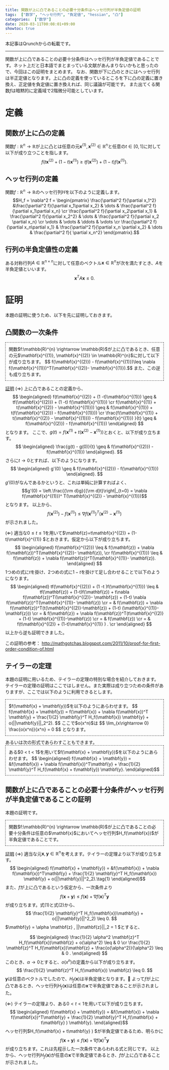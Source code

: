 ```yaml
---
title: 関数が上に凸であることの必要十分条件はヘッセ行列が半負定値の証明
tags:  ["数学", "ヘッセ行列", "負定値", "hessian", "凸"]
categories:  ["数学"]
date: 2020-03-11T00:08:01+09:00
showtoc: true
---
```


本記事はQrunchからの転載です。
___

関数が上に凸であることの必要十分条件はヘッセ行列が半負定値であることです。ネット上だと日本語でまとまっている文献があんまりないかもと思ったので、今回はこの証明をまとめます。
なお、関数が下に凸のときにはヘッセ行列は半正定値となります。上に凸の定義を使っているところを下に凸の定義に置き換え、正定値を負定値に置き換えれば、同じ議論が可能です。
また出てくる関数$f$は暗黙的に定義域で2階微分可能としています。

# 定義
## 関数が上に凸の定義
関数$f:\mathbb{R}^{n} \rightarrow \mathbb{R}$が上に凸とは任意の元$\mathbf{x}^{(1)}, \mathbf{x}^{(2)} \in \mathbb{R}^{n}$と任意の$t \in [0,1]$に対して以下が成り立つことを指します。
$$ f(t\mathbf{x}^{(2)} + (1 -t)\mathbf{x}^{(1)}) \geq tf(\mathbf{x}^{(2)}) + (1 -t) f(\mathbf{x}^{(1)}).$$

## ヘッセ行列の定義
関数$f:\mathbb{R}^{n} \rightarrow \mathbb{R}$のヘッセ行列$H$を以下のように定義します。
$$H_f = \nabla^2 f = \begin{pmatrix} \frac{\partial^2 f}{\partial x_1^2}   &\frac{\partial^2 f}{\partial x_1\partial x_2} & \dots & \frac{\partial^2 f}{\partial x_1\partial x_n} \cr
\frac{\partial^2 f}{\partial x_2\partial x_1} & \frac{\partial^2 f}{\partial x_2^2}   & \dots & \frac{\partial^2 f}{\partial x_2 \partial x_n} \cr
\vdots &  \vdots & \ddots  & \vdots \cr
\frac{\partial^2 f}{\partial x_n\partial x_1} & \frac{\partial^2 f}{\partial x_n \partial x_2}   & \dots & \frac{\partial^2 f}{ \partial x_n^2}
\end{pmatrix}.$$

## 行列の半負定値性の定義
ある対称行列$A \in \mathbb{R}^{n \times n}$に対して任意のベクトル$\mathbf{x} \in \mathbb{R}^n$が次を満たすとき、$A$を半負定値といいます。
$$ \mathbf{x}^T A \mathbf{x} \leq 0.$$

# 証明    
本題の証明に使うため、以下を先に証明しておきます。
## 凸関数の一次条件
<div style="padding: 10px; margin-bottom: 10px; border: 1px dashed #333333;">
関数$f:\mathbb{R}^{n} \rightarrow \mathbb{R}$が上に凸であるとき、任意の元$\mathbf{x}^{(1)}, \mathbf{x}^{(2)} \in \mathbb{R}^{n}$に対して以下が成り立ちます。
$$ f(\mathbf{x}^{(2)}) - f(\mathbf{x}^{(1)})\leq \nabla f(\mathbf{x}^{(1)})^T(\mathbf{x}^{(2)}- \mathbf{x}^{(1)}).$$
また、この逆も成り立ちます。</div>

<u>証明</u>
$(\Rightarrow)$
 上に凸であることの定義から、
$$ \begin{aligned} f(t\mathbf{x}^{(2)} + (1 -t)\mathbf{x}^{(1)}) \geq & tf(\mathbf{x}^{(2)}) + (1 -t) f(\mathbf{x}^{(1)}) \cr
f(\mathbf{x}^{(1)} + t(\mathbf{x}^{(2)} - \mathbf{x}^{(1)})) \geq  & f(\mathbf{x}^{(1)}) + t(f(\mathbf{x}^{(2)}) - f(\mathbf{x}^{(1)}))
 \cr
\frac{f(\mathbf{x}^{(1)} + t(\mathbf{x}^{(2)} - \mathbf{x}^{(1)})) - f(\mathbf{x}^{(1)}) }{t}
\geq & f(\mathbf{x}^{(2)}) - f(\mathbf{x}^{(1)})
\end{aligned} $$
となります。 ここで、$g(t) = f(\mathbf{x}^{(1)} + t(\mathbf{x}^{(2)} - \mathbf{x}^{(1)}))$とおくと、以下が成り立ちます。
$$
\begin{aligned}
\frac{g(t) - g(0)}{t}
\geq & f(\mathbf{x}^{(2)}) - f(\mathbf{x}^{(1)})
\end{aligned}.
$$
さらに$t \rightarrow 0$とすれば、以下のようになります。
$$
\begin{aligned}
g'(0)
\geq & f(\mathbf{x}^{(2)}) - f(\mathbf{x}^{(1)})
\end{aligned}.
$$
$g'(0)$がなんであるかというと、これは単純に計算すればよく、
$$g'(0) = \left.\frac{{\rm d}g}{{\rm d}t}\right|_{t=0} = \nabla f(\mathbf{x}^{(1)})^
T(\mathbf{x}^{(2)} - \mathbf{x}^{(1)})$$
となります。
以上から、
$$ f(\mathbf{x}^{(2)}) - f(\mathbf{x}^{(1)})\leq \nabla f(\mathbf{x}^{(1)})^T(\mathbf{x}^{(2)}- \mathbf{x}^{(1)})$$
が示されました。

$(\Leftarrow)$
適当な$0\leq t \leq 1$を用いて$\mathbf{z}=t\mathbf{x}^{(2)} + (1-t)\mathbf{x}^{(1)} $とおきます。仮定から以下が成り立ちます。
$$ \begin{aligned} f(\mathbf{x}^{(2)}) \leq &  f(\mathbf{z}) +  \nabla f(\mathbf{z})^T(\mathbf{x}^{(2)}- \mathbf{z}), \cr
f(\mathbf{x}^{(1)}) \leq &  f(\mathbf{z}) + \nabla f(\mathbf{z})^T(\mathbf{x}^{(1)}- \mathbf{z}).
\end{aligned}
$$
1つめの式に$t$を掛け、2つめの式に$1-t$を掛けて足し合わせることで以下のようになります。
$$ \begin{aligned}
tf(\mathbf{x}^{(2)}) + (1 -t )f(\mathbf{x}^{(1)}) \leq & tf(\mathbf{z})  + (1-t)f(\mathbf{z}) +  t\nabla f(\mathbf{z})^T(\mathbf{x}^{(2)}- \mathbf{z}) + (1-t) \nabla f(\mathbf{z})^T(\mathbf{x}^{(1)}- \mathbf{z}) \cr
= &  f(\mathbf{z}) +  \nabla f(\mathbf{z})^T(t(\mathbf{x}^{(2)}-\mathbf{z}) + (1-t) (\mathbf{x}^{(1)}- \mathbf{z})) \cr
= &  f(\mathbf{z}) +  \nabla f(\mathbf{z})^T(t\mathbf{x}^{(2)} + (1-t) \mathbf{x}^{(1)}-\mathbf{z}) \cr
= &  f(\mathbf{z})  \cr
= &  f(t\mathbf{x}^{(2)} + (1-t)\mathbf{x}^{(1)} ) . \cr
\end{aligned}
$$
以上から逆も証明できました。

この証明の参考：
http://mathgotchas.blogspot.com/2011/10/proof-for-first-order-condition-of.html

## テイラーの定理
本題の証明に用いるため、テイラーの定理の特別な場合を紹介しておきます。
テイラーの定理の証明はここではしません。また実際は成り立つための条件がありますが、ここでは以下のように利用できるとします。
<div style="padding: 10px; margin-bottom: 10px; border: 1px dashed #333333;">
$f(\mathbf{x} + \mathbf{y})$を以下のようにあらわせます。
$$ f(\mathbf{x} + \mathbf{y})  = f(\mathbf{x}) + \nabla f(\mathbf{x})^T  \mathbf{y} +  \frac{1}{2} \mathbf{y}^T  H_f(\mathbf{x}) \mathbf{y} + o(||\mathbf{y}||_2^2). $$
ここで$o(x^n)$は
$$
\lim_{x\rightarrow 0} \frac{o(x^n)}{x^n} = 0
$$
となります。
</div>
あるいは次の形式であらわすこともできます。
<div style="padding: 10px; margin-bottom: 10px; border: 1px dashed #333333;">
ある$0 < t < 1$を用いて$f(\mathbf{x} + \mathbf{y})$を以下のようにあらわせます。
$$ \begin{aligned} f(\mathbf{x} + \mathbf{y})  = &f(\mathbf{x}) + \nabla f(\mathbf{x})^T\mathbf{y}  +  \frac{1}{2} \mathbf{y}^T H_f(\mathbf{x} + t\mathbf{y}) \mathbf{y}. \end{aligned}$$
</div>

## 関数が上に凸であることの必要十分条件がヘッセ行列が半負定値であることの証明
本題の証明です。
<div style="padding: 10px; margin-bottom: 10px; border: 1px dashed #333333;">
関数$f:\mathbb{R}^{n} \rightarrow \mathbb{R}$が上に凸であることの必要十分条件は任意の$\mathbf{x}$においてヘッセ行列$H_f(\mathbf{x})$が半負定値であることです。</div>

<u>証明</u>
$(\Rightarrow)$
適当な元$\mathbf{x}, \mathbf{y} \in \mathbb{R}^{n}$を考えます。テイラーの定理より以下が成り立ちます。
$$ \begin{aligned} f(\mathbf{x} + \mathbf{y})  = &f(\mathbf{x}) + \nabla f(\mathbf{x})^T\mathbf{y}  + \frac{1}{2} \mathbf{y}^T H_f(\mathbf{x}) \mathbf{y} + o(||\mathbf{y}||^2_2).\tag{1} \end{aligned}$$
また、$f$が上に凸であるという仮定から、一次条件より
$$ f(\mathbf{x} + \mathbf{y})  \leq f(\mathbf{x}) + \nabla f(\mathbf{x})^T\mathbf{y}\tag{2}$$
が成り立ちます。式(1)と式(2)から、
$$ \frac{1}{2} \mathbf{y}^T H_f(\mathbf{x})\mathbf{y} +  o(||\mathbf{y}||^2_2) \leq 0. $$
$\mathbf{y} = \alpha \mathbf{z} , ||\mathbf{z}||_2 = 1 $とすると、

$$
\begin{aligned}
\frac{1}{2} \alpha^2 \mathbf{z}^T H_f(\mathbf{x})\mathbf{z} + o(\alpha^2)  \leq & 0 \cr
\frac{1}{2}  \mathbf{z}^T H_f(\mathbf{x})\mathbf{z} + \frac{o(\alpha^2)}{\alpha^2} \leq & 0 .
\end{aligned}
$$
このとき、$\alpha \rightarrow 0$とすると、$o(x^n)$の定義から以下が成り立ちます。
$$
\frac{1}{2}  \mathbf{z}^T H_f(\mathbf{x}) \mathbf{z} \leq 0.
$$
$\mathbf{y}$は任意のベクトルでしたので、$H_f(\mathbf{x})$は半負定値となります。
よって$f$が上に凸であるとき、ヘッセ行列$H_f(\mathbf{x})$は任意の$\mathbf{x}$で半負定値であることが示されました。

$(\Leftarrow)$
テイラーの定理より、ある$0 < t < 1$を用いて以下が成り立ちます。
$$ \begin{aligned} f(\mathbf{x} + \mathbf{y})  = &f(\mathbf{x}) + \nabla f(\mathbf{x})^T\mathbf{y} +  \frac{1}{2} \mathbf{y}^T H_f(\mathbf{x} + t\mathbf{y} ) \mathbf{y}.  \end{aligned}$$
ヘッセ行列$H_f(\mathbf{x} + t\mathbf{y} ) $が半負定値であるため、明らかに
$$ f(\mathbf{x} + \mathbf{y})  \leq f(\mathbf{x}) + \nabla f(\mathbf{x})^T\mathbf{y} $$
が成り立ちます。これは先程示した一次条件であらわれる式と同じです。
以上から、ヘッセ行列$H_f(\mathbf{x})$が任意の$\mathbf{x}$で半負定値であるとき、$f$が上に凸であることが示されました。

